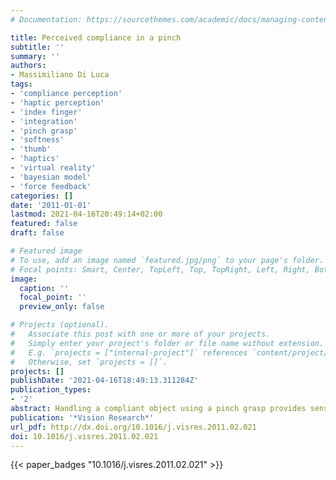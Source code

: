 ```yaml
---
# Documentation: https://sourcethemes.com/academic/docs/managing-content/

title: Perceived compliance in a pinch
subtitle: ''
summary: ''
authors:
- Massimiliano Di Luca
tags:
- 'compliance perception'
- 'haptic perception'
- 'index finger'
- 'integration'
- 'pinch grasp'
- 'softness'
- 'thumb'
- 'haptics'
- 'virtual reality'
- 'bayesian model'
- 'force feedback'
categories: []
date: '2011-01-01'
lastmod: 2021-04-16T20:49:14+02:00
featured: false
draft: false

# Featured image
# To use, add an image named `featured.jpg/png` to your page's folder.
# Focal points: Smart, Center, TopLeft, Top, TopRight, Left, Right, BottomLeft, Bottom, BottomRight.
image:
  caption: ''
  focal_point: ''
  preview_only: false

# Projects (optional).
#   Associate this post with one or more of your projects.
#   Simply enter your project's folder or file name without extension.
#   E.g. `projects = ["internal-project"]` references `content/project/deep-learning/index.md`.
#   Otherwise, set `projects = []`.
projects: []
publishDate: '2021-04-16T18:49:13.311284Z'
publication_types:
- '2'
abstract: Handling a compliant object using a pinch grasp provides sensory information about deformation and resistive force from both index finger and thumb. In this paper, an object with rigid surfaces and composed of two compliant materials fixed on a central position is used to address how information from the two fingers is integrated into a holistic percept of compliance. Results indicate that with small differences in material compliance there is a small tendency to rely more on the information at the index finger. With larger differences in material compliance participants adopt different movement patterns with the two fingers to explore the objects. Compliance judgments depend on the relative amount of motion and force exerted-the finger that presses more contributes more to the final estimate. This tendency is consistent with the utilization of a unique force signal for the two fingers. The uneven contribution of the sensory information in the pinch leads to predictable compliance discrimination performance from the performance obtained using the fingers independently. ?? 2011 Elsevier Ltd.
publication: '*Vision Research*'
url_pdf: http://dx.doi.org/10.1016/j.visres.2011.02.021
doi: 10.1016/j.visres.2011.02.021
---
```

{{< paper_badges "10.1016/j.visres.2011.02.021" >}}
